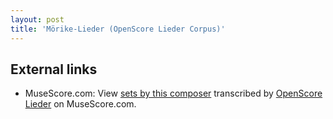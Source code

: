 ```yaml
---
layout: post
title: 'Mörike-Lieder (OpenScore Lieder Corpus)'
---
```


## External links

- MuseScore.com: View [sets by this composer] transcribed by [OpenScore Lieder] on MuseScore.com.

[sets by this composer]: https://musescore.com/openscore-lieder-corpus/sets/5032881
[OpenScore Lieder]: https://musescore.com/openscore-lieder-corpus

